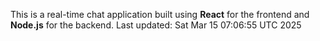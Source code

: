 This is a real-time chat application built using **React** for the frontend and **Node.js** for the backend.
Last updated: Sat Mar 15 07:06:55 UTC 2025
